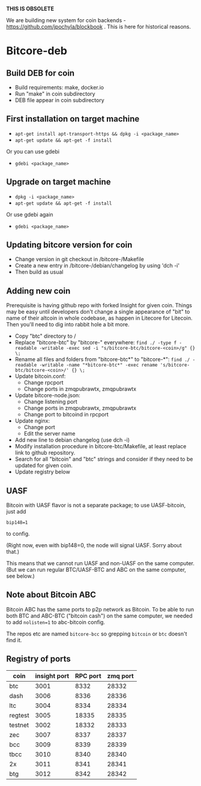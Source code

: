 **THIS IS OBSOLETE**

We are building new system for coin backends - https://github.com/jpochyla/blockbook . This is here for historical reasons.

Bitcore-deb
===========

Build DEB for coin
------------------
* Build requirements: make, docker.io
* Run "make" in coin subdirectory
* DEB file appear in coin subdirectory

First installation on target machine
------------------------------------
* ```apt-get install apt-transport-https && dpkg -i <package_name>```
* ```apt-get update && apt-get -f install```

Or you can use gdebi

* ```gdebi <package_name>```

Upgrade on target machine
-------------------------
* ```dpkg -i <package_name>```
* ```apt-get update && apt-get -f install```

Or use gdebi again

* ```gdebi <package_name>```

Updating bitcore version for coin
---------------------------------
* Change version in git checkout in <coin>/bitcore-<coin>/Makefile
* Create a new entry in <coin>/bitcore-<coin>/debian/changelog by using 'dch -i'
* Then build as usual

Adding new coin
---------------
Prerequisite is having github repo with forked Insight for given coin. Things may be easy until developers don't change a single appearance of "bit" to name of their altcoin in whole codebase, as happen in Litecore for Litecoin. Then you'll need to dig into rabbit hole a bit more.

* Copy "btc" directory to <coin>/
* Replace "bitcore-btc" by "bitcore-<altcoin>" everywhere: ```find ./ -type f -readable -writable -exec sed -i "s/bitcore-btc/bitcore-<coin>/g" {} \;```
* Rename all files and folders from "bitcore-btc*" to "bitcore-<coin>*": ```find ./ -readable -writable -name "*bitcore-btc*" -exec rename 's/bitcore-btc/bitcore-<coin>/' {} \;```
* Update bitcoin.conf:
  * Change rpcport
  * Change ports in zmqpubrawtx, zmqpubrawtx
* Update bitcore-node.json:
  * Change listening port
  * Change ports in zmqpubrawtx, zmqpubrawtx
  * Change port to bitcoind in rpcport
* Update nginx:
  * Change port
  * Edit the server name
* Add new line to debian changelog (use dch -i)
* Modify installation procedure in bitcore-btc/Makefile, at least replace link to github repository.
* Search for all "bitcoin" and "btc" strings and consider if they need to be updated for given coin.
* Update registry below

UASF
----

Bitcoin with UASF flavor is not a separate package; to use UASF-bitcoin, just add

`bip148=1`

to config.

(Right now, even with bip148=0, the node will signal UASF. Sorry about that.)

This means that we cannot run UASF and non-UASF on the same computer. (But we can run regular BTC/UASF-BTC and ABC on the same computer, see below.)

Note about Bitcoin ABC
----

Bitcoin ABC has the same ports to p2p network as Bitcoin. To be able to run both BTC and ABC-BTC ("bitcoin cash") on the same computer, we needed to add `nolisten=1` to abc-bitcoin config.

The repos etc are named `bitcore-bcc` so grepping `bitcoin` or `btc` doesn't find it.

Registry of ports
-----------------

| coin    | insight port | RPC port | zmq port |
|---------|--------------|----------|----------|
| btc     | 3001         |  8332    | 28332    |
| dash    | 3006         |  8336    | 28336    |
| ltc     | 3004         |  8334    | 28334    |
| regtest | 3005         | 18335    | 28335    |
| testnet | 3002         | 18332    | 28333    |
| zec     | 3007         |  8337    | 28337    |
| bcc     | 3009         |  8339    | 28339    |
| tbcc    | 3010         |  8340    | 28340    |
| 2x      | 3011         |  8341    | 28341    |
| btg     | 3012         |  8342    | 28342    |
